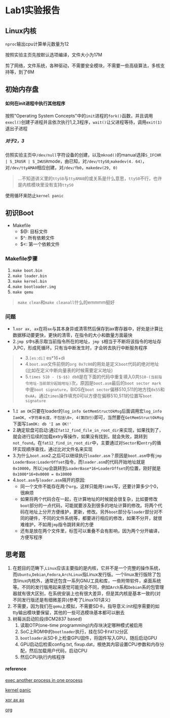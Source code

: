 #   Lab1实验报告

## Linux内核

`nproc`输出cpu计算单元数量为12

按照实验主页先按默认选项编译，文件大小为17M

剪了网络，文件系统，各种驱动，不需要安全模块，不需要一些高级算法，多核支持等，到了6M

## 初始内存盘

#### 如何在init进程中执行其他程序

按照"Operating System Concepts"中的``init``进程的`fork()`函数，并且调用`execl()`创建子进程并且依次执行1,2,3程序，`wait()`让父进程等待，调用`exit(1)`退出子进程


##### 对于2，3

仿照实验主页中`/dev/null`字符设备的创建，以及`mknod()`的manual选择`S_IFCHR | S_IRUSR | S_IWUSR`mode，由已知，对`/dev/ttyS0`,`makedev(4. 64)`，对`/dev/ttyAMA0`相应创建，对`/dev/fb0`，`makedev(29, 0)`

> ...不知道讲义里的`ttyS0`与`ttyAMA0`的或关系是什么意思，`ttyS0`不行，也许是内核模块里没有支持`ttyS0`

使用循环来防止`kernel panic`


## 初识Boot

-   Makefile
    -   $@: 目标文件
    -   $^: 所有依赖文件
    -   $<: 第一个依赖文件

### Makefile步骤

1.  `make boot.bin`
2.  `make loader.bin`
3.  `make kernel.bin`
4.  `make bootloader.img`
5.  `make qemu`
> `make clean`和`make cleanall`什么的emmmm挺好

### 问题

-   1.`xor ax, ax`在将`ax`与其本身异或清零然后保存到ax寄存器中，好处是计算比数据移动要更快，更快的清零，在指令的大小和数量方面最快
-   2.`jmp $`中`$`表示取当前指令所在的地址，`jmp $`相当于不断将该指令的地址存入PC，形成死循环。只有当中断发生时，才会转去执行中断服务程序

> -   3.`[es:di]` es*16+di
> -   4.`boot.asm`文件前侧的`org 0x7c00`的用处是定义`boot`代码的绝对地址(比如在定义中断向量表的时候需要定义地址)
> -   5.`times 510 - ($-$$) db0`是在下面的代码中重复填入0共`510-(当前指令地址-当前部分起始地址)`次，原因是`boot.asm`最后的`boot sector mark`中是`boot signature`，BIOS在`boot sector`偏移510,511的地方找`0x55`和`0xAA`，通过`times`操作填充0可以方便在偏移510,511的位置写`boot signature`

-   1.`I am OK`只要在loader的`log_info GetMemStructOkMsg`后面调用宏`log_info IamOK, <字符串长度，不包括\0>, 4(第四行)`即可，当然要在`GetMemStructOkMsg`下面写`IamOK: db 'I am OK!'`
-   2.确定软盘可启动:通过`fat12_find_file_in_root_dir`来实现，如果找到了，就会进行后续的加载extry等操作，如果没有找到，就会失败，跳转到`not_found`。在`fat12_find_in_root_dir`中，主要通过对`Sector`和`entry`的循环实现顺序查找，通过比对文件名来实现
-   3.为什么`boot.asm`2.之后可以继续执行`loader.asm`？原因是`boot.asm`中有`jmp LoaderBase:LoaderOffset`指令，而`loader.asm`的代码开始地址就是`0x10000`，所以`jmp`会跳转到`LoaderBase*16+LoaderOffset`的位置，刚好就是`0x1000*16+0x0000 = 0x10000`
-  4.`boot.asm`与`loader.asm`隔开的原因:
    -   同一个文件不能存在两个`org`，这样只能用`times`写，还要计算多少个0，很麻烦
    -   如果将两个代码合在一起，在计算地址的时候就会很复杂，比如要修改`boot`部分的一点代码，可能就要涉及到很多的地址计算的修改。将两个代码在地址上分开方便维护，更新，修改。另外`boot`部分与`loader`部分对不同的硬件，不同的文件系统等，都要进行相应的修改，如果不分开，就很难维护，不如用`jmp`指令跳转来的方便
    -   还有是放在两个文件里，标签可以重叠不会有影响，因为两个分开编译，方便写程序
## 思考题

1.  在题目的范畴下,`Linux`应该主要指的是内核，它并不是一个完整的操作系统，而`Ubuntu`,`Debian`,`Fedora`,`ArchLinux`指Linux发行版。一个linux发行版除了包含linux内核外，通常还包含一系列GNU工具和库，一些附带软件，桌面系统等。不同的发行版用起来感觉可能完全不同，例如`Arch`系和`Debian`系的包管理器就有很大区别，在系统安装上也有很大差异，但是其内核是基本一致的(对不同发行版还是有细微差异)(参考了Linux101讲义)
2.  不需要，因为我们在`qemu`上模拟，不需要SD卡。指导意义:init程序需要的如tty输出模块要保留，其他的一些可选模块基本都可以删去
3.  树莓派启动阶段(BCM2837 based)
    1.  读取OTP(one-time programming)内存块决定哪种模式被启用
    2.  SoC上ROM中的`bootloader`执行，挂在SD卡`FAT32`分区
    3.  `bootloader`从SD卡上检查GPU固件，将固件写入GPU，随后启动GPU
    4.  GPU启动后检索config.txt, fixup.dat，根绝其内容设置CPU参数和内存分配，然后加载用户代码，启动CPU
    5.  然后CPU执行内核程序

#### reference

[exec another process in one process](https://stackoverflow.com/questions/5237482/how-do-i-execute-external-program-within-c-code-in-linux-with-arguments)

[kernel panic](https://www.redhat.com/sysadmin/linux-kernel-panic)

[xor ax ax](https://stackoverflow.com/questions/4749585/what-is-the-meaning-of-xor-in-x86-assembly)

[org]()